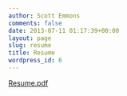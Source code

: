 ```yaml
---
author: Scott Emmons
comments: false
date: 2013-07-11 01:17:39+00:00
layout: page
slug: resume
title: Resume
wordpress_id: 6
---
```




[Resume.pdf](/assets/Resume.pdf)
